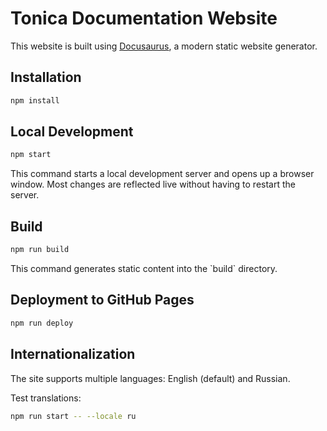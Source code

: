 # Tonica Documentation Website

This website is built using [Docusaurus](https://docusaurus.io/), a modern static website generator.

## Installation

```bash
npm install
```

## Local Development

```bash
npm start
```

This command starts a local development server and opens up a browser window. Most changes are reflected live without having to restart the server.

## Build

```bash
npm run build
```

This command generates static content into the \`build\` directory.

## Deployment to GitHub Pages

```bash
npm run deploy
```

## Internationalization

The site supports multiple languages: English (default) and Russian.

Test translations:
```bash
npm run start -- --locale ru
```
